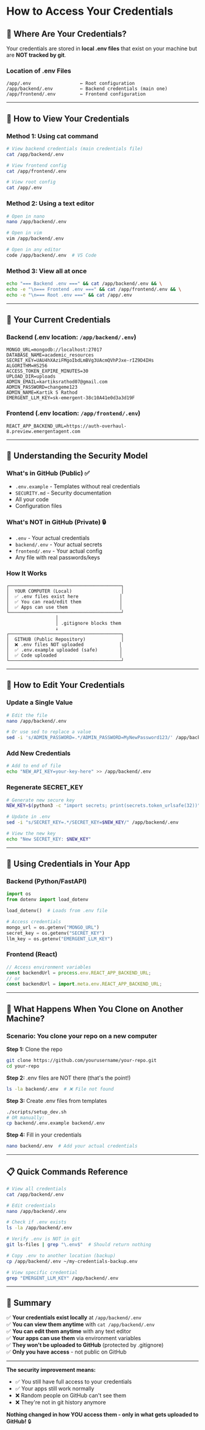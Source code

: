 # How to Access Your Credentials

## 📍 Where Are Your Credentials?

Your credentials are stored in **local .env files** that exist on your machine but are **NOT tracked by git**.

### Location of .env Files

```
/app/.env                  ← Root configuration
/app/backend/.env          ← Backend credentials (main one)
/app/frontend/.env         ← Frontend configuration
```

---

## 👀 How to View Your Credentials

### Method 1: Using cat command
```bash
# View backend credentials (main credentials file)
cat /app/backend/.env

# View frontend config
cat /app/frontend/.env

# View root config
cat /app/.env
```

### Method 2: Using a text editor
```bash
# Open in nano
nano /app/backend/.env

# Open in vim
vim /app/backend/.env

# Open in any editor
code /app/backend/.env  # VS Code
```

### Method 3: View all at once
```bash
echo "=== Backend .env ===" && cat /app/backend/.env && \
echo -e "\n=== Frontend .env ===" && cat /app/frontend/.env && \
echo -e "\n=== Root .env ===" && cat /app/.env
```

---

## 🔑 Your Current Credentials

### Backend (.env location: `/app/backend/.env`)
```env
MONGO_URL=mongodb://localhost:27017
DATABASE_NAME=academic_resources
SECRET_KEY=UAU4hXAziFMgoIbdLmBVg3UAcmQVhPJxe-rIZ9D4IHs
ALGORITHM=HS256
ACCESS_TOKEN_EXPIRE_MINUTES=30
UPLOAD_DIR=uploads
ADMIN_EMAIL=kartiksrathod07@gmail.com
ADMIN_PASSWORD=changeme123
ADMIN_NAME=Kartik S Rathod
EMERGENT_LLM_KEY=sk-emergent-38c10A41e0d3a3d19F
```

### Frontend (.env location: `/app/frontend/.env`)
```env
REACT_APP_BACKEND_URL=https://auth-overhaul-8.preview.emergentagent.com
```

---

## 🔐 Understanding the Security Model

### What's in GitHub (Public) ✅
- `.env.example` - Templates without real credentials
- `SECURITY.md` - Security documentation
- All your code
- Configuration files

### What's NOT in GitHub (Private) 🔒
- `.env` - Your actual credentials
- `backend/.env` - Your actual secrets
- `frontend/.env` - Your actual config
- Any file with real passwords/keys

### How It Works
```
┌─────────────────────────────────────────┐
│  YOUR COMPUTER (Local)                  │
│  ✅ .env files exist here               │
│  ✅ You can read/edit them              │
│  ✅ Apps can use them                   │
└─────────────────────────────────────────┘
                  │
                  │ .gitignore blocks them
                  ↓
┌─────────────────────────────────────────┐
│  GITHUB (Public Repository)             │
│  ❌ .env files NOT uploaded             │
│  ✅ .env.example uploaded (safe)        │
│  ✅ Code uploaded                       │
└─────────────────────────────────────────┘
```

---

## 📝 How to Edit Your Credentials

### Update a Single Value
```bash
# Edit the file
nano /app/backend/.env

# Or use sed to replace a value
sed -i 's/ADMIN_PASSWORD=.*/ADMIN_PASSWORD=MyNewPassword123/' /app/backend/.env
```

### Add New Credentials
```bash
# Add to end of file
echo "NEW_API_KEY=your-key-here" >> /app/backend/.env
```

### Regenerate SECRET_KEY
```bash
# Generate new secure key
NEW_KEY=$(python3 -c "import secrets; print(secrets.token_urlsafe(32))")

# Update in .env
sed -i "s/SECRET_KEY=.*/SECRET_KEY=$NEW_KEY/" /app/backend/.env

# View the new key
echo "New SECRET_KEY: $NEW_KEY"
```

---

## 🚀 Using Credentials in Your App

### Backend (Python/FastAPI)
```python
import os
from dotenv import load_dotenv

load_dotenv()  # Loads from .env file

# Access credentials
mongo_url = os.getenv("MONGO_URL")
secret_key = os.getenv("SECRET_KEY")
llm_key = os.getenv("EMERGENT_LLM_KEY")
```

### Frontend (React)
```javascript
// Access environment variables
const backendUrl = process.env.REACT_APP_BACKEND_URL;
// or
const backendUrl = import.meta.env.REACT_APP_BACKEND_URL;
```

---

## 🔄 What Happens When You Clone on Another Machine?

### Scenario: You clone your repo on a new computer

**Step 1:** Clone the repo
```bash
git clone https://github.com/yourusername/your-repo.git
cd your-repo
```

**Step 2:** .env files are NOT there (that's the point!)
```bash
ls -la backend/.env  # ❌ File not found
```

**Step 3:** Create .env files from templates
```bash
./scripts/setup_dev.sh
# OR manually:
cp backend/.env.example backend/.env
```

**Step 4:** Fill in your credentials
```bash
nano backend/.env  # Add your actual credentials
```

---

## 📋 Quick Commands Reference

```bash
# View all credentials
cat /app/backend/.env

# Edit credentials
nano /app/backend/.env

# Check if .env exists
ls -la /app/backend/.env

# Verify .env is NOT in git
git ls-files | grep "\.env$"  # Should return nothing

# Copy .env to another location (backup)
cp /app/backend/.env ~/my-credentials-backup.env

# View specific credential
grep "EMERGENT_LLM_KEY" /app/backend/.env
```

---

## 🎯 Summary

✅ **Your credentials exist locally** at `/app/backend/.env`  
✅ **You can view them anytime** with `cat /app/backend/.env`  
✅ **You can edit them anytime** with any text editor  
✅ **Your apps can use them** via environment variables  
✅ **They won't be uploaded to GitHub** (protected by .gitignore)  
✅ **Only you have access** - not public on GitHub  

---

**The security improvement means:**
- ✅ You still have full access to your credentials
- ✅ Your apps still work normally
- ❌ Random people on GitHub can't see them
- ❌ They're not in git history anymore

**Nothing changed in how YOU access them - only in what gets uploaded to GitHub!** 🔒
